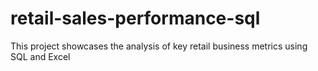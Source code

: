 # retail-sales-performance-sql
This project showcases the analysis of key retail business metrics using SQL and Excel
